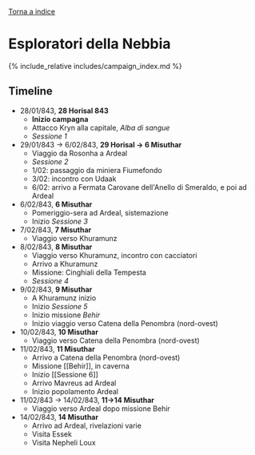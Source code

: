 [Torna a indice](../index.md)

# Esploratori della Nebbia

{% include_relative includes/campaign_index.md %}

## Timeline

* 28/01/843, **28 Horisal 843**
	* **Inizio campagna**
	* Attacco Kryn alla capitale, *Alba di sangue*
	* *Sessione 1*
* 29/01/843 -> 6/02/843, **29 Horisal -> 6 Misuthar**
	* Viaggio da Rosonha a Ardeal
	* *Sessione 2*
	* 1/02: passaggio da miniera Fiumefondo
	* 3/02: incontro con Udaak
	* 6/02: arrivo a Fermata Carovane dell'Anello di Smeraldo, e poi ad Ardeal
* 6/02/843, **6 Misuthar**
	* Pomeriggio-sera ad Ardeal, sistemazione
	* Inizio *Sessione 3*
* 7/02/843, **7 Misuthar**
	* Viaggio verso Khuramunz
* 8/02/843, **8 Misuthar**
	* Viaggio verso Khuramunz, incontro con cacciatori
	* Arrivo a Khuramunz
	* Missione: Cinghiali della Tempesta
	* *Sessione 4*
* 9/02/843, **9 Misuthar**
	* A Khuramunz inizio
	* Inizio *Sessione 5*
	* Inizio missione *Behir*
	* Inizio viaggio verso Catena della Penombra (nord-ovest)
* 10/02/843, **10 Misuthar**
	* Viaggio verso Catena della Penombra (nord-ovest)
* 11/02/843, **11 Misuthar**
	* Arrivo a Catena della Penombra (nord-ovest)
	* Missione [[Behir]], in caverna
	* Inizio [[Sessione 6]]
	* Arrivo Mavreus ad Ardeal
	* Inizio popolamento Ardeal
* 11/02/843 -> 14/02/843, **11->14 Misuthar**
	* Viaggio verso Ardeal dopo missione Behir
* 14/02/843, **14 Misuthar**
	* Arrivo ad Ardeal, rivelazioni varie
	* Visita Essek
	* Visita Nepheli Loux

